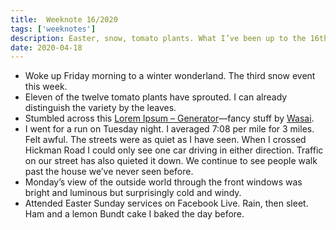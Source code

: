 ```yaml
---
title:  Weeknote 16/2020
tags: ['weeknotes']
description: Easter, snow, tomato plants. What I’ve been up to the 16th week of 2020.
date: 2020-04-18
---
```

* Woke up Friday morning to a winter wonderland. The third snow event this week. 
* Eleven of the twelve tomato plants have sprouted. I can already distinguish the variety by the leaves. 
* Stumbled across this [Lorem Ipsum – Generator](https://loremipsum.io/)—fancy stuff by [Wasai](https://wasai.co/). 
* I went for a run on Tuesday night. I averaged 7:08 per mile for 3 miles. Felt awful. The streets were as quiet as I have seen. When I crossed Hickman Road I could only see one car driving in either direction. Traffic on our street has also quieted it down. We continue to see people walk past the house we’ve never seen before. 
* Monday’s view of the outside world through the front windows was bright and luminous but surprisingly cold and windy. 
* Attended Easter Sunday services on Facebook Live. Rain, then sleet. Ham and a lemon Bundt cake I baked the day before. 